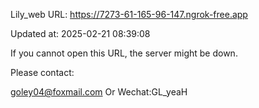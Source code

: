 Lily_web URL: https://7273-61-165-96-147.ngrok-free.app

Updated at: 2025-02-21 08:39:08

If you cannot open this URL, the server might be down.

Please contact: 

goley04@foxmail.com Or Wechat:GL_yeaH